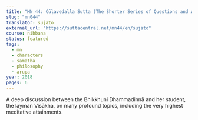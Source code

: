 ```yaml
---
title: "MN 44: Cūḷavedalla Sutta (The Shorter Series of Questions and Answers)"
slug: "mn044"
translator: sujato
external_url: "https://suttacentral.net/mn44/en/sujato"
course: nibbana
status: featured
tags:
  - mn
  - characters
  - samatha
  - philosophy
  - arupa
year: 2018
pages: 6
---
```


A deep discussion between the Bhikkhuni Dhammadinnā and her student, the layman Visākha, on many profound topics, including the very highest meditative attainments.
